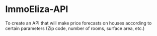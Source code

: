 # ImmoEliza-API
 To create an API that will make price forecasts on houses according to certain parameters (Zip code, number of rooms, surface area, etc.)
